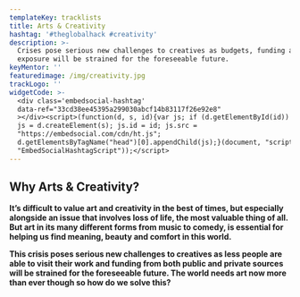```yaml
---
templateKey: tracklists
title: Arts & Creativity
hashtag: '#theglobalhack #creativity'
description: >-
  Crises pose serious new challenges to creatives as budgets, funding and
  exposure will be strained for the foreseeable future.
keyMentor: ''
featuredimage: /img/creativity.jpg
trackLogo: ''
widgetCode: >-
  <div class='embedsocial-hashtag'
  data-ref="33cd38ee45395a299030abcf14b83117f26e92e8"
  ></div><script>(function(d, s, id){var js; if (d.getElementById(id)) {return;}
  js = d.createElement(s); js.id = id; js.src =
  "https://embedsocial.com/cdn/ht.js";
  d.getElementsByTagName("head")[0].appendChild(js);}(document, "script",
  "EmbedSocialHashtagScript"));</script>
---
```

## **Why Arts & Creativity?**

**It’s difficult to value art and creativity in the best of times, but especially alongside an issue that involves loss of life, the most valuable thing of all. But art in its many different forms from music to comedy, is essential for helping us find meaning, beauty and comfort in this world.**

**This crisis poses serious new challenges to creatives as less people are able to visit their work and funding from both public and private sources will be strained for the foreseeable future. The world needs art now more than ever though so how do we solve this?**